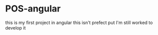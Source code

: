 # POS-angular
this is my first project in angular this isn't prefect put  I'm still worked to develop it
